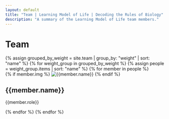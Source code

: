 ```yaml
---
layout: default
title: "Team | Learning Model of Life | Decoding the Rules of Biology"
description: "A summary of the Learning Model of Life team members."
---
```


<div class="team-content">
    <h1 class="team-title">Team</h1>
    <div class="team-grid">
    {% assign grouped_by_weight = site.team | group_by: "weight" | sort: "name" %}
    {% for weight_group in grouped_by_weight %}
        {% assign people = weight_group.items | sort: "name" %}
        {% for member in people %}
        <div class="team-member">
            <div class="member-image">
                {% if member.img %}
                <img class="img-fluid rounded float-start mr-4" src="{{member.img  | replace: '.jpg', '.webp' | relative_url }}" alt="{{member.name}}">
                {% endif %}
            </div>
            <h2>
                {{member.name}}
            </h2>
            <p>{{member.role}}</p>
        </div>
        {% endfor %}
    {% endfor %}
    </div>
</div>

